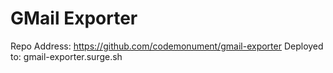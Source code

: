 # GMail Exporter

Repo Address: https://github.com/codemonument/gmail-exporter
Deployed to: gmail-exporter.surge.sh
